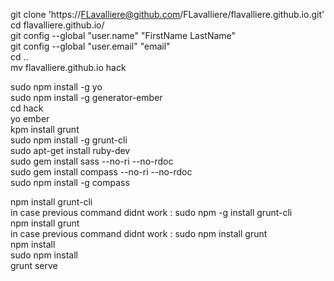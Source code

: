git clone 'https://FLavalliere@github.com/FLavalliere/flavalliere.github.io.git'
<br/>
cd flavalliere.github.io/
<br/>
git config --global "user.name" "FirstName LastName"
<br/>
git config --global "user.email" "email"
<br/>
cd ..
<br/>
mv flavalliere.github.io hack
<br/>

sudo npm install -g yo
<br/>
sudo npm install -g generator-ember
<br/>
cd hack
<br/>
yo ember
<br/>
kpm install grunt
<br/>
sudo npm install -g grunt-cli
<br/>
sudo apt-get install ruby-dev
<br/>
sudo gem install sass --no-ri --no-rdoc
<br/>
sudo gem install compass --no-ri --no-rdoc
<br/>
sudo npm install -g compass
<br/>


npm install grunt-cli
<Br/>
in case previous command didnt work : sudo npm -g  install grunt-cli
<Br/>
npm install grunt
<Br/>
in case previous command didnt work : sudo npm install grunt
<Br/>
npm install 
<Br/>
sudo npm install
<Br/>
grunt serve
<Br/>



